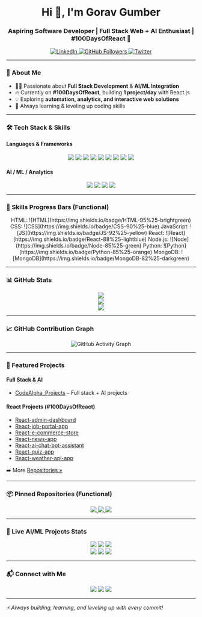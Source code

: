 <h1 align="center">Hi 👋, I'm Gorav Gumber</h1>
<h3 align="center">Aspiring Software Developer | Full Stack Web + AI Enthusiast | #100DaysOfReact 🚀</h3>

<p align="center">
  <a href="https://www.linkedin.com/in/gorav-gumber-9319a2342/" target="_blank">
    <img src="https://img.shields.io/badge/LinkedIn-Gorav Gumber-blue?style=flat-square&logo=linkedin" alt="LinkedIn">
  </a>
  <a href="https://github.com/Gauravg2630" target="_blank">
    <img src="https://img.shields.io/github/followers/Gauravg2630?label=Follow&style=social" alt="GitHub Followers">
  </a>
  <a href="https://twitter.com/your_twitter" target="_blank">
    <img src="https://img.shields.io/twitter/follow/your_twitter?style=social" alt="Twitter">
  </a>
</p>

---

### 🧠 About Me

- 👨‍💻 Passionate about **Full Stack Development** & **AI/ML Integration**  
- 🔥 Currently on **#100DaysOfReact**, building **1 project/day** with React.js  
- 💡 Exploring **automation, analytics, and interactive web solutions**  
- 🌱 Always learning & leveling up coding skills  

---

### 🛠️ Tech Stack & Skills

#### Languages & Frameworks
<p align="center">
<img src="https://img.shields.io/badge/HTML5-95%25-E34F26?style=for-the-badge&logo=html5" />
<img src="https://img.shields.io/badge/CSS3-90%25-1572B6?style=for-the-badge&logo=css3" />
<img src="https://img.shields.io/badge/JavaScript-92%25-F7DF1E?style=for-the-badge&logo=javascript&logoColor=black" />
<img src="https://img.shields.io/badge/React-88%25-61DAFB?style=for-the-badge&logo=react&logoColor=white" />
<img src="https://img.shields.io/badge/Node.js-85%25-339933?style=for-the-badge&logo=node.js&logoColor=white" />
<img src="https://img.shields.io/badge/Express.js-80%25-000000?style=for-the-badge&logo=express" />
<img src="https://img.shields.io/badge/MongoDB-82%25-47A248?style=for-the-badge&logo=mongodb" />
<img src="https://img.shields.io/badge/Python-85%25-3776AB?style=for-the-badge&logo=python" />
<img src="https://img.shields.io/badge/MySQL-80%25-4479A1?style=for-the-badge&logo=mysql" />
</p>

#### AI / ML / Analytics
<p align="center">
<img src="https://img.shields.io/badge/Pandas-90%25-150458?style=for-the-badge&logo=pandas" />
<img src="https://img.shields.io/badge/NumPy-92%25-013243?style=for-the-badge&logo=numpy" />
<img src="https://img.shields.io/badge/Scikit--learn-88%25-F7931E?style=for-the-badge&logo=scikitlearn" />
<img src="https://img.shields.io/badge/Jupyter-85%25-F37626?style=for-the-badge&logo=jupyter" />
</p>

---

### 🌟 Skills Progress Bars (Functional)

<p align="center">
HTML: ![HTML](https://img.shields.io/badge/HTML-95%25-brightgreen)  
CSS: ![CSS](https://img.shields.io/badge/CSS-90%25-blue)  
JavaScript: ![JS](https://img.shields.io/badge/JS-92%25-yellow)  
React: ![React](https://img.shields.io/badge/React-88%25-lightblue)  
Node.js: ![Node](https://img.shields.io/badge/Node-85%25-green)  
Python: ![Python](https://img.shields.io/badge/Python-85%25-orange)  
MongoDB: ![MongoDB](https://img.shields.io/badge/MongoDB-82%25-darkgreen)  
</p>

---

### 📊 GitHub Stats

<p align="center">
<img src="https://github-readme-stats.vercel.app/api?username=Gauravg2630&show_icons=true&count_private=true&theme=radical" />
<br/>
<img src="https://github-readme-stats.vercel.app/api/top-langs/?username=Gauravg2630&layout=compact&theme=radical" />
<br/>
<img src="https://github-readme-streak-stats.herokuapp.com/?user=Gauravg2630&theme=radical" />
</p>

---

### 📈 GitHub Contribution Graph

<p align="center">
<img src="https://activity-graph.herokuapp.com/graph?username=Gauravg2630&theme=react-dark&area=true&hide_border=true" alt="GitHub Activity Graph" />
</p>

---

### 🚀 Featured Projects

#### Full Stack & AI
- [CodeAlpha_Projects](https://github.com/Gauravg2630/CodeAlpha_Projects) – Full stack + AI projects  

#### React Projects (#100DaysOfReact)
- [React-admin-dashboard](https://github.com/Gauravg2630/React-admin-dashboard)  
- [React-job-portal-app](https://github.com/Gauravg2630/React-job-portal-app)  
- [React-e-commerce-store](https://github.com/Gauravg2630/React-e-commerce-store)  
- [React-news-app](https://github.com/Gauravg2630/React-news-app)  
- [React-ai-chat-bot-assistant](https://github.com/Gauravg2630/React-ai-chat-bot-assistant)  
- [React-quiz-app](https://github.com/Gauravg2630/React-quiz-app)  
- [React-weather-api-app](https://github.com/Gauravg2630/React-weather-api-app)  

➡️ More [Repositories »](https://github.com/Gauravg2630?tab=repositories)

---

### 📦 Pinned Repositories (Functional)

<p align="center">
<a href="https://github.com/Gauravg2630/React-admin-dashboard">
  <img src="https://github-readme-stats.vercel.app/api/pin/?username=Gauravg2630&repo=React-admin-dashboard&theme=radical" />
</a>
<a href="https://github.com/Gauravg2630/React-e-commerce-store">
  <img src="https://github-readme-stats.vercel.app/api/pin/?username=Gauravg2630&repo=React-e-commerce-store&theme=radical" />
</a>
<a href="https://github.com/Gauravg2630/CodeAlpha_Projects">
  <img src="https://github-readme-stats.vercel.app/api/pin/?username=Gauravg2630&repo=CodeAlpha_Projects&theme=radical" />
</a>
</p>

---

### 🤖 Live AI/ML Projects Stats

<p align="center">
<img src="https://img.shields.io/github/stars/Gauravg2630/CodeAlpha_Projects?style=for-the-badge&logo=github&label=Stars" />
<img src="https://img.shields.io/github/forks/Gauravg2630/CodeAlpha_Projects?style=for-the-badge&logo=github&label=Forks" />
<img src="https://img.shields.io/github/last-commit/Gauravg2630/CodeAlpha_Projects?style=for-the-badge&logo=github&label=Last%20Update" />
<br/>
<img src="https://img.shields.io/github/stars/Gauravg2630/React-ai-chat-bot-assistant?style=for-the-badge&logo=github&label=Stars" />
<img src="https://img.shields.io/github/forks/Gauravg2630/React-ai-chat-bot-assistant?style=for-the-badge&logo=github&label=Forks" />
<img src="https://img.shields.io/github/last-commit/Gauravg2630/React-ai-chat-bot-assistant?style=for-the-badge&logo=github&label=Last%20Update" />
</p>

---

### 📬 Connect with Me

<p align="center">
<a href="https://www.linkedin.com/in/gorav-gumber-9319a2342/" target="_blank"><img src="https://img.shields.io/badge/LinkedIn-Gorav Gumber-blue?style=for-the-badge&logo=linkedin"></a>
<a href="https://github.com/Gauravg2630" target="_blank"><img src="https://img.shields.io/badge/GitHub-Gauravg2630-black?style=for-the-badge&logo=github"></a>
<a href="https://twitter.com/your_twitter" target="_blank"><img src="https://img.shields.io/badge/Twitter-@your_twitter-1DA1F2?style=for-the-badge&logo=twitter"></a>
</p>

---

*⚡ Always building, learning, and leveling up with every commit!*
